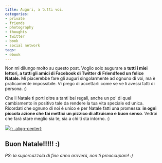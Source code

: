 ```yaml
---
title: Auguri, a tutti voi.
categories:
- private
- friends
- photography
- thoughts
- twitter
- book
- social network
tags:
- ebook
---
```

Non mi dilungo molto su questo post. Voglio solo augurare a **tutti i miei
lettori, a tutti gli amici di Facebook di Twitter di Friendfeed un felice
Natale.** Mi piacerebbe fare gli auguri singolarmente ad ognuno di voi, ma è
praticamente impossibile. Vi prego di accettarli come se ve li avessi fatti di
persona. :)

Che il Natale ti porti oltre a tanti bei regali, anche un po' di quel
cambiamento in positivo tale da rendere la tua vita speciale ed unica.
Ricordati che ognuno di noi è unico e per Natale fatti una promessa: **in ogni
piccola azione che fai mettici un pizzico di altruismo e buon senso**. Vedrai
che farà stare meglio sia te, sia a chi ti sta intorno. :)

[![]({{site.url}}/images/diegor_natale.png){: .align-center}]({{site.url}}/images/diegor_natale.png)

## **Buon Natale!!!!! :)**

_PS: la supercazzola di fine anno arriverà, non ti preoccupare! :)_

